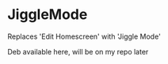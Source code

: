 # JiggleMode

Replaces 'Edit Homescreen' with 'Jiggle Mode'

Deb available here, will be on my repo later
